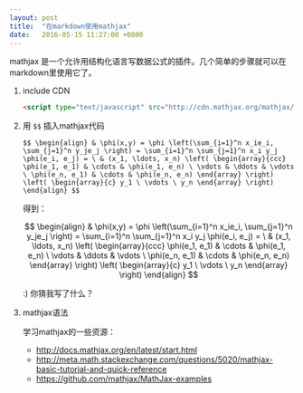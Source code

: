 ```yaml
---
layout: post
title:  "在markdown使用mathjax"
date:   2016-05-15 11:27:00 +0800
---
```


mathjax 是一个允许用结构化语言写数据公式的插件。几个简单的步骤就可以在markdown里使用它了。

1. include CDN
  
   ~~~ html
   <script type="text/javascript" src="http://cdn.mathjax.org/mathjax/latest/MathJax.js?config=TeX-AMS-MML_HTMLorMML"></script>
   ~~~
   
2. 用 `$$` 插入mathjax代码

   ~~~
   $$ \begin{align} & \phi(x,y) = \phi \left(\sum_{i=1}^n x_ie_i, \sum_{j=1}^n y_je_j \right) = \sum_{i=1}^n \sum_{j=1}^n x_i y_j \phi(e_i, e_j) = \ & (x_1, \ldots, x_n) \left( \begin{array}{ccc} \phi(e_1, e_1) & \cdots & \phi(e_1, e_n) \ \vdots & \ddots & \vdots \ \phi(e_n, e_1) & \cdots & \phi(e_n, e_n) \end{array} \right) \left( \begin{array}{c} y_1 \ \vdots \ y_n \end{array} \right) \end{align} $$
   ~~~

   得到：
   
   $$ \begin{align} & \phi(x,y) = \phi \left(\sum_{i=1}^n x_ie_i, \sum_{j=1}^n y_je_j \right) = \sum_{i=1}^n \sum_{j=1}^n x_i y_j \phi(e_i, e_j) = \ & (x_1, \ldots, x_n) \left( \begin{array}{ccc} \phi(e_1, e_1) & \cdots & \phi(e_1, e_n) \ \vdots & \ddots & \vdots \ \phi(e_n, e_1) & \cdots & \phi(e_n, e_n) \end{array} \right) \left( \begin{array}{c} y_1 \ \vdots \ y_n \end{array} \right) \end{align} $$
   
   :) 你猜我写了什么？
   
3. mathjax语法
   
   学习mathjax的一些资源：
   - http://docs.mathjax.org/en/latest/start.html
   - http://meta.math.stackexchange.com/questions/5020/mathjax-basic-tutorial-and-quick-reference
   - https://github.com/mathjax/MathJax-examples
